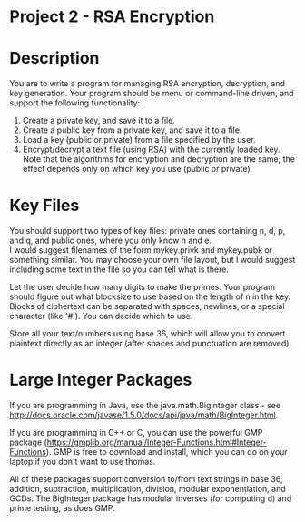 # Project 2 - RSA Encryption
# Description 
You are to write a program for managing RSA encryption, decryption, and key generation. Your program should be menu or command-line driven, and support the following functionality:
1. Create a private key, and save it to a file.
2. Create a public key from a private key, and save it to a file.
3. Load a key (public or private) from a file specified by the user.
4. Encrypt/decrypt a text file (using RSA) with the currently loaded key.
Note that the algorithms for encryption and decryption are the same; the effect depends only on which key you use (public or private).

# Key Files
You should support two types of key files: private ones containing n, d, p, and q, and public ones, where you only know n and e.\
I would suggest filenames of the form mykey.privk and mykey.pubk or something similar. You may choose your own file layout, but I would suggest including some text in the file so you can tell what is there.  

Let the user decide how many digits to make the primes. Your program should figure out what blocksize to use based on the length of n in the key. Blocks of ciphertext can be separated with spaces, newlines, or a special character (like '#'). You can decide which to use.  

Store all your text/numbers using base 36, which will allow you to convert plaintext directly as an integer (after spaces and punctuation are removed).

# Large Integer Packages
If you are programming in Java, use the java.math.BigInteger class - see http://docs.oracle.com/javase/1.5.0/docs/api/java/math/BigInteger.html.

If you are programming in C++ or C, you can use the powerful GMP package (https://gmplib.org/manual/Integer-Functions.html#Integer-Functions). GMP is free to download and install, which you can do on your laptop if you don't want to use thomas.

All of these packages support conversion to/from text strings in base 36, addition, subtraction, multiplication, division, modular exponentiation, and GCDs. The BigInteger package has modular inverses (for computing d) and prime testing, as does GMP.